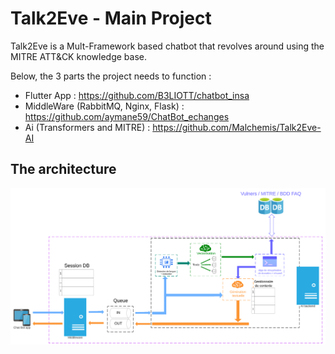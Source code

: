 # Talk2Eve - Main Project
Talk2Eve is a Mult-Framework based chatbot that revolves around using the MITRE ATT&CK knowledge base. 

Below, the 3 parts the project needs to function :
- Flutter App : https://github.com/B3LIOTT/chatbot_insa
- MiddleWare (RabbitMQ, Nginx, Flask) : https://github.com/aymane59/ChatBot_echanges
- Ai (Transformers and MITRE) : https://github.com/Malchemis/Talk2Eve-AI

## The architecture

![iamge of the pipeline of Talk2Eve Project](archi.png "Project Sructure")
